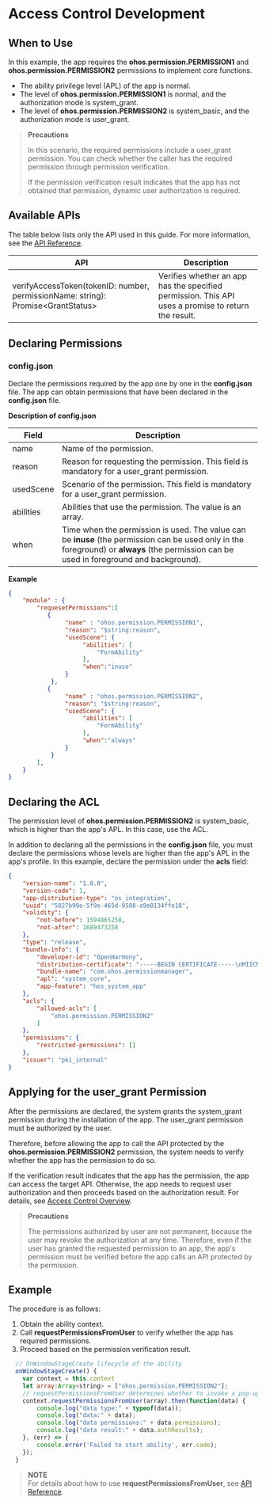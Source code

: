 # Access Control Development

## When to Use

In this example, the app requires the **ohos.permission.PERMISSION1** and **ohos.permission.PERMISSION2** permissions to implement core functions.

- The ability privilege level (APL) of the app is normal.
- The level of **ohos.permission.PERMISSION1** is normal, and the authorization mode is system_grant.
- The level of **ohos.permission.PERMISSION2** is system_basic, and the authorization mode is user_grant.

> **Precautions**
>
> In this scenario, the required permissions include a user_grant permission. You can check whether the caller has the required permission through permission verification.
>
> If the permission verification result indicates that the app has not obtained that permission, dynamic user authorization is required.
>
## Available APIs

The table below lists only the API used in this guide. For more information, see the [API Reference](../reference/apis/js-apis-abilityAccessCtrl.md).

| API                                                      | Description                                            |
| ------------------------------------------------------------ | --------------------------------------------------- |
| verifyAccessToken(tokenID: number, permissionName: string): Promise&lt;GrantStatus&gt; | Verifies whether an app has the specified permission. This API uses a promise to return the result.|

## Declaring Permissions

### config.json

Declare the permissions required by the app one by one in the **config.json** file. The app can obtain permissions that have been declared in the **config.json** file.

**Description of config.json**

| Field     | Description                                                        |
| --------- | ------------------------------------------------------------ |
| name      | Name of the permission.                                                  |
| reason    | Reason for requesting the permission. This field is mandatory for a user_grant permission.|
| usedScene | Scenario of the permission. This field is mandatory for a user_grant permission.|
| abilities | Abilities that use the permission. The value is an array.              |
| when      | Time when the permission is used. The value can be **inuse** (the permission can be used only in the foreground) or **always** (the permission can be used in foreground and background).|

**Example**

```json
{
    "module" : {
        "requesetPermissions":[
           {
                "name" : "ohos.permission.PERMISSION1",
                "reason": "$string:reason",
                "usedScene": {
                     "abilities": [
                         "FormAbility"
                     ],
                     "when":"inuse"
                }
            },
           {
                "name" : "ohos.permission.PERMISSION2",
                "reason": "$string:reason",
                "usedScene": {
                     "abilities": [
                         "FormAbility"
                     ],
                     "when":"always"
                }
            }
        ],
    }
}
```
## Declaring the ACL

The permission level of **ohos.permission.PERMISSION2** is system_basic, which is higher than the app's APL. In this case, use the ACL.

In addition to declaring all the permissions in the **config.json** file, you must declare the permissions whose levels are higher than the app's APL in the app's profile. In this example, declare the permission under the **acls** field:
```json
{
    "version-name": "1.0.0",
    "version-code": 1,
    "app-distribution-type": "os_integration",
    "uuid": "5027b99e-5f9e-465d-9508-a9e0134ffe18",
    "validity": {
        "not-before": 1594865258,
        "not-after": 1689473258
    },
    "type": "release",
    "bundle-info": {
        "developer-id": "OpenHarmony",
        "distribution-certificate": "-----BEGIN CERTIFICATE-----\nMIICMzCCAbegAwIBAgIEaOC/zDAMBggqhkjOPQQDAwUAMGMxCzAJBgNVBAYTAkNO\nMRQwEgYDVQQKEwtPcGVuSGFybW9ueTEZMBcGA1UECxMQT3Blbkhhcm1vbnkgVGVh\nbTEjMCEGA1UEAxMaT3Blbkhhcm1vbnkgQXBwbGljYXRpb24gQ0EwHhcNMjEwMjAy\nMTIxOTMxWhcNNDkxMjMxMTIxOTMxWjBoMQswCQYDVQQGEwJDTjEUMBIGA1UEChML\nT3Blbkhhcm1vbnkxGTAXBgNVBAsTEE9wZW5IYXJtb255IFRlYW0xKDAmBgNVBAMT\nH09wZW5IYXJtb255IEFwcGxpY2F0aW9uIFJlbGVhc2UwWTATBgcqhkjOPQIBBggq\nhkjOPQMBBwNCAATbYOCQQpW5fdkYHN45v0X3AHax12jPBdEDosFRIZ1eXmxOYzSG\nJwMfsHhUU90E8lI0TXYZnNmgM1sovubeQqATo1IwUDAfBgNVHSMEGDAWgBTbhrci\nFtULoUu33SV7ufEFfaItRzAOBgNVHQ8BAf8EBAMCB4AwHQYDVR0OBBYEFPtxruhl\ncRBQsJdwcZqLu9oNUVgaMAwGCCqGSM49BAMDBQADaAAwZQIxAJta0PQ2p4DIu/ps\nLMdLCDgQ5UH1l0B4PGhBlMgdi2zf8nk9spazEQI/0XNwpft8QAIwHSuA2WelVi/o\nzAlF08DnbJrOOtOnQq5wHOPlDYB4OtUzOYJk9scotrEnJxJzGsh/\n-----END CERTIFICATE-----\n",
        "bundle-name": "com.ohos.permissionmanager",
		"apl": "system_core",
        "app-feature": "hos_system_app"
    },
    "acls": {
        "allowed-acls": [
            "ohos.permission.PERMISSION2"
        ]
    },
    "permissions": {
        "restricted-permissions": []
    },
    "issuer": "pki_internal"
}
```

## Applying for the user_grant Permission

After the permissions are declared, the system grants the system_grant permission during the installation of the app. The user_grant permission must be authorized by the user.

Therefore, before allowing the app to call the API protected by the **ohos.permission.PERMISSION2** permission, the system needs to verify whether the app has the permission to do so.

If the verification result indicates that the app has the permission, the app can access the target API. Otherwise, the app needs to request user authorization and then proceeds based on the authorization result. For details, see [Access Control Overview](accesstoken-overview.md).

> **Precautions**
>
> The permissions authorized by user are not permanent, because the user may revoke the authorization at any time. Therefore, even if the user has granted the requested permission to an app, the app's permission must be verified before the app calls an API protected by the permission.

## Example

The procedure is as follows:

1. Obtain the ability context.
2. Call **requestPermissionsFromUser** to verify whether the app has required permissions.
3. Proceed based on the permission verification result.

```js
  // OnWindowStageCreate lifecycle of the ability
  onWindowStageCreate() {
    var context = this.context
    let array:Array<string> = ["ohos.permission.PERMISSION2"];
    // requestPermissionsFromUser determines whether to invoke a pop-up window based on the permission authorization status.
    context.requestPermissionsFromUser(array).then(function(data) {
        console.log("data type:" + typeof(data));
        console.log("data:" + data);
        console.log("data permissions:" + data.permissions);
        console.log("data result:" + data.authResults);
    }, (err) => {
        console.error('Failed to start ability', err.code);
    });
  }

```
> **NOTE**<br>
> For details about how to use **requestPermissionsFromUser**, see [API Reference](../reference/apis/js-apis-ability-context.md#abilitycontextrequestpermissionsfromuser).
